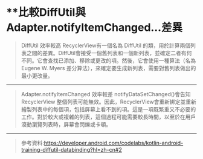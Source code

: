**比較DiffUtil與Adapter.notifyItemChanged…差異
==============
> DiffUtil
> 效率較高
> RecyclerView有一個名為 DiffUtil 的類，用於計算兩個列表之間的差異。DiffUtil會接受一個舊列表和一個新列表，並確定二者有何不同。它會查找已添加、移除或更改的項。然後，它會使用一種算法（名為Eugene W. Myers 差分算法），來確定要生成新列表，需要對舊列表做出的最小更改量。
-------------
> Adapter.notifyItemChanged
> 效率較差
> notifyDataSetChanged()會告知 RecyclerView 整個列表可能無效。因此，RecyclerView會重新綁定並重新繪製列表中的每個項，包括屏幕上看不到的項。這是一項既繁重又不必要的工作。對於較大或複雜的列表，這個過程可能需要較長時間，以至於在用戶滾動瀏覽列表時，屏幕會閃爍或卡頓。
-------------
>參考資料:https://developer.android.com/codelabs/kotlin-android-training-diffutil-databinding?hl=zh-cn#2
